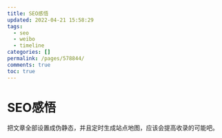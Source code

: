 ```yaml
---
title: SEO感悟
updated: 2022-04-21 15:58:29
tags:
  - seo
  - weibo
  - timeline
categories: []
permalink: /pages/578844/
comments: true
toc: true
---
```

# SEO感悟

把文章全部设置成伪静态，并且定时生成站点地图，应该会提高收录的可能吧。
